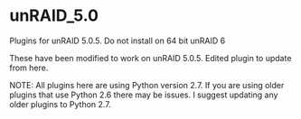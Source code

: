 unRAID_5.0
==========
Plugins for unRAID 5.0.5. Do not install on 64 bit unRAID 6

These have been modified to work on unRAID 5.0.5.  Edited plugin to update from here.

NOTE:
All plugins here are using Python version 2.7. If you are using older plugins that use Python 2.6 there may be issues. I suggest updating any older plugins to Python 2.7.
